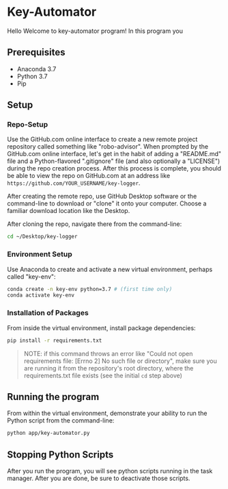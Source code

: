 # Key-Automator

Hello Welcome to key-automator program! In this program you
## Prerequisites

  + Anaconda 3.7
  + Python 3.7
  + Pip

## Setup

### Repo-Setup
Use the GitHub.com online interface to create a new remote project repository called something like "robo-advisor". When prompted by the GitHub.com online interface, let's get in the habit of adding a "README.md" file and a Python-flavored ".gitignore" file (and also optionally a "LICENSE") during the repo creation process. After this process is complete, you should be able to view the repo on GitHub.com at an address like `https://github.com/YOUR_USERNAME/key-logger`.

After creating the remote repo, use GitHub Desktop software or the command-line to download or "clone" it onto your computer. Choose a familiar download location like the Desktop.

After cloning the repo, navigate there from the command-line:

```sh
cd ~/Desktop/key-logger
```
### Environment Setup
Use Anaconda to create and activate a new virtual environment, perhaps called "key-env":

```sh
conda create -n key-env python=3.7 # (first time only)
conda activate key-env
```
### Installation of Packages
From inside the virtual environment, install package dependencies:

```sh
pip install -r requirements.txt
```

> NOTE: if this command throws an error like "Could not open requirements file: [Errno 2] No such file or directory", make sure you are running it from the repository's root directory, where the requirements.txt file exists (see the initial `cd` step above)


## Running the program

From within the virtual environment, demonstrate your ability to run the Python script from the command-line:

```sh
python app/key-automator.py
```

## Stopping Python Scripts

After you run the program, you will see python scripts running in the task manager. After you are done, be sure to deactivate those scripts. 